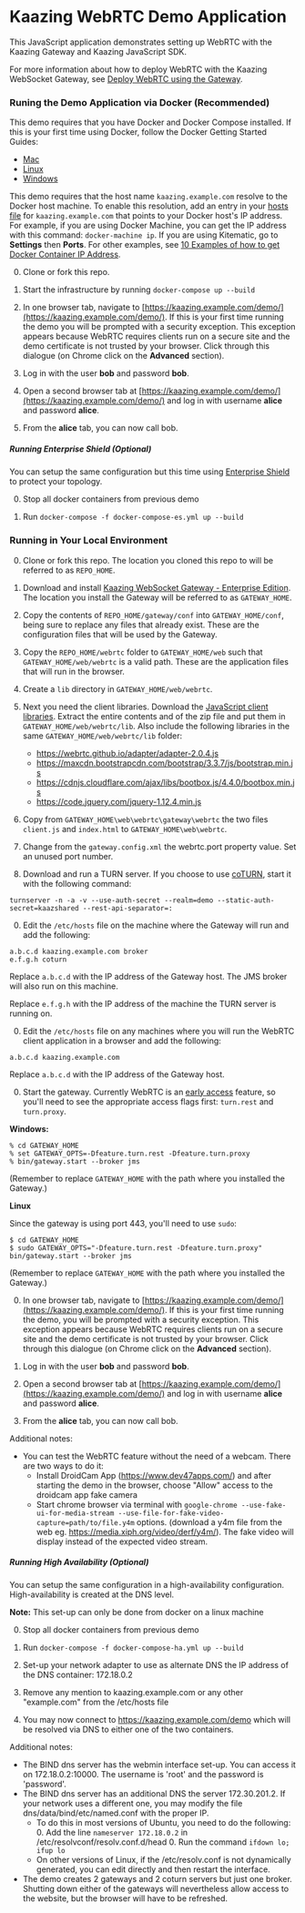 # Kaazing WebRTC Demo Application

This JavaScript application demonstrates setting up WebRTC with the Kaazing Gateway and Kaazing JavaScript SDK.

For more information about how to deploy WebRTC with the Kaazing WebSocket Gateway, see [Deploy WebRTC using the Gateway](https://kaazing.com/doc/5.0/integration-webrtc/p_integrate_webrtc/index.html).

### Runing the Demo Application via Docker (Recommended)

This demo requires that you have Docker and Docker Compose installed. If this is your first time using Docker, follow the Docker Getting Started Guides:

  - [Mac](https://docs.docker.com/mac/)
  - [Linux](https://docs.docker.com/linux/)
  - [Windows](https://docs.docker.com/windows/)

This demo requires that the host name `kaazing.example.com` resolve to the Docker host machine. To enable this resolution, add an entry in your [hosts file](https://en.wikipedia.org/wiki/Hosts_(file)) for `kaazing.example.com` that points to your Docker host's IP address. For example, if you are using Docker Machine, you can get the IP address with this command: `docker-machine ip`. If you are using Kitematic, go to **Settings** then **Ports**. For other examples, see [10 Examples of how to get Docker Container IP Address](http://networkstatic.net/10-examples-of-how-to-get-docker-container-ip-address/).

0. Clone or fork this repo.

0. Start the infrastructure by running `docker-compose up --build`

0. In one browser tab, navigate to [https://kaazing.example.com/demo/](https://kaazing.example.com/demo/).  If this is your first time running the demo you will be prompted with a security exception. This exception appears because WebRTC requires clients run on a secure site and the demo certificate is not trusted by your browser.  Click through this dialogue (on Chrome click on the **Advanced** section).

0. Log in with the user **bob** and password **bob**.

0. Open a second browser tab at [https://kaazing.example.com/demo/](https://kaazing.example.com/demo/) and log in with username **alice** and password **alice**.

0. From the **alice** tab, you can now call bob.


##### Running Enterprise Shield (Optional)

You can setup the same configuration but this time using [Enterprise Shield](https://kaazing.com/product-enterprise-shield/) to protect your topology.

0.  Stop all docker containers from previous demo

0.  Run `docker-compose -f docker-compose-es.yml up --build`

### Running in Your Local Environment

0. Clone or fork this repo. The location you cloned this repo to will be referred to as `REPO_HOME`.

0. Download and install [Kaazing WebSocket Gateway - Enterprise Edition](http://kaazing.com/download/#ee-kwg). The location you install the Gateway will be referred to as `GATEWAY_HOME`.

0. Copy the contents of `REPO_HOME/gateway/conf` into `GATEWAY_HOME/conf`, being sure to replace any files that already exist. These are the configuration files that will be used by the Gateway.

0. Copy the `REPO_HOME/webrtc` folder to `GATEWAY_HOME/web` such that `GATEWAY_HOME/web/webrtc` is a valid path. These are the application files that will run in the browser.

0. Create a `lib` directory in `GATEWAY_HOME/web/webrtc`.

0. Next you need the client libraries. Download the [JavaScript client libraries](https://kaazing.com/download/#client-javascript). Extract the entire contents and of the zip file and put them in `GATEWAY_HOME/web/webrtc/lib`. Also include the following libraries in the same `GATEWAY_HOME/web/webrtc/lib` folder:
	- https://webrtc.github.io/adapter/adapter-2.0.4.js
	- https://maxcdn.bootstrapcdn.com/bootstrap/3.3.7/js/bootstrap.min.js
	- https://cdnjs.cloudflare.com/ajax/libs/bootbox.js/4.4.0/bootbox.min.js
	- https://code.jquery.com/jquery-1.12.4.min.js

0. Copy from `GATEWAY_HOME\web\webrtc\gateway\webrtc` the two files `client.js` and `index.html` to `GATEWAY_HOME\web\webrtc`.

0. Change from the `gateway.config.xml` the webrtc.port property value. Set an unused port number. 

0. Download and run a TURN server.  If you choose to use [coTURN](https://github.com/coturn/coturn/wiki/turnserver), start it with the following command:

  ```
  turnserver -n -a -v --use-auth-secret --realm=demo --static-auth-secret=kaazshared --rest-api-separator=:
  ```

0. Edit the `/etc/hosts` file on the machine where the Gateway will run and add the following:

  ```
  a.b.c.d kaazing.example.com broker
  e.f.g.h coturn
  ```

  Replace `a.b.c.d` with the IP address of the Gateway host. The JMS broker will also run on this machine.

  Replace `e.f.g.h` with the IP address of the machine the TURN server is running on.

0. Edit the `/etc/hosts` file on any machines where you will run the WebRTC client application in a browser and add the following:

  ```
  a.b.c.d kaazing.example.com
  ```

  Replace `a.b.c.d` with the IP address of the Gateway host.

0. Start the gateway. Currently WebRTC is an [early access](https://kaazing.com/doc/5.0/admin-reference/p_configure_gateway_opts/#enable-early-access-features) feature, so you'll need to see the appropriate access flags first: `turn.rest` and `turn.proxy`.

  **Windows:**

  ```
  % cd GATEWAY_HOME
  % set GATEWAY_OPTS=-Dfeature.turn.rest -Dfeature.turn.proxy
  % bin/gateway.start --broker jms
  ```

  (Remember to replace `GATEWAY_HOME` with the path where you installed the Gateway.)

  **Linux**

  Since the gateway is using port 443, you'll need to use `sudo`:

  ```
  $ cd GATEWAY_HOME
  $ sudo GATEWAY_OPTS="-Dfeature.turn.rest -Dfeature.turn.proxy" bin/gateway.start --broker jms
  ```

  (Remember to replace `GATEWAY_HOME` with the path where you installed the Gateway.)

0. In one browser tab, navigate to [https://kaazing.example.com/demo/](https://kaazing.example.com/demo/).  If this is your first time running the demo, you will be prompted with a security exception.  This exception appears because WebRTC requires clients run on a secure site and the demo certificate is not trusted by your browser.  Click through this dialogue (on Chrome click on the **Advanced** section).

0. Log in with the user **bob** and password **bob**.

0. Open a second browser tab at [https://kaazing.example.com/demo/](https://kaazing.example.com/demo/) and log in with username **alice** and password **alice**.

0. From the **alice** tab, you can now call bob.

Additional notes:
- You can test the WebRTC feature without the need of a webcam. There are two ways to do it:
	- Install DroidCam App (https://www.dev47apps.com/) and after starting the demo in the browser, choose "Allow" access to the droidcam app fake camera
	- Start chrome browser via terminal with `google-chrome --use-fake-ui-for-media-stream --use-file-for-fake-video-capture=path/to/file.y4m` options. (download a y4m file from the web eg. https://media.xiph.org/video/derf/y4m/). The fake video will display instead of the expected video stream.


##### Running High Availability (Optional)

You can setup the same configuration in a high-availability configuration. High-availability is created at the DNS level. 

**Note:** This set-up can only be done from docker on a linux machine

0.  Stop all docker containers from previous demo

0.  Run `docker-compose -f docker-compose-ha.yml up --build`

0.  Set-up your network adapter to use as alternate DNS the IP address of the DNS container: 172.18.0.2

0.  Remove any mention to kaazing.example.com or any other "example.com" from the /etc/hosts file

0.  You may now connect to https://kaazing.example.com/demo which will be resolved via DNS to either one of the two containers.

Additional notes:

  - The BIND dns server has the webmin interface set-up. You can access it on 172.18.0.2:10000. The username is 'root' and the password is 'password'.
  - The BIND dns server has an additional DNS the server 172.30.201.2. If your network uses a different one, you may modify the file dns/data/bind/etc/named.conf with the proper IP.
     - To do this in most versions of Ubuntu, you need to do the following:
        0. Add the line ``nameserver 172.18.0.2`` in /etc/resolvconf/resolv.conf.d/head
        0. Run the command ``ifdown lo; ifup lo``
     - On other versions of Linux, if the /etc/resolv.conf is not dynamically generated, you can edit directly and then restart the interface.
  - The demo creates 2 gateways and 2 coturn servers but just one broker. Shutting down either of the gateways will nevertheless allow access to the website, but the browser will have to be refreshed.
